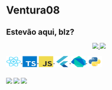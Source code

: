 # Ventura08

<div>
    <h2>Estevão aqui, blz?</h2>
  </div>
  <div align="center">
    <a href="https://github.com/Ventura08">
    <img height="200em" src="https://github-readme-stats.vercel.app/api?username=Ventura08&show_icons=true&theme=city_lights&include_all_commits=true&count_private=true"/>
    <img height="180em" src="https://github-readme-stats.vercel.app/api/top-langs/?username=Ventura08&layout=compact&langs_count=7&theme=city_lights"/>
  </div>
  <div style="display: inline_block"><br>
    <img align="center" alt="" height="30" width="40" src="https://raw.githubusercontent.com/devicons/devicon/master/icons/react/react-original.svg">
    <img align="center" alt="" height="30" width="40" src="https://raw.githubusercontent.com/devicons/devicon/master/icons/typescript/typescript-original.svg">
    <img align="center" alt="" height="30" width="40" src="https://raw.githubusercontent.com/devicons/devicon/master/icons/javascript/javascript-original.svg">
    <img align="center" alt="" height="30" width="40" src="https://raw.githubusercontent.com/devicons/devicon/master/icons/flutter/flutter-original.svg">
    <img align="center" alt="" height="30" width="40" src="https://raw.githubusercontent.com/devicons/devicon/master/icons/dart/dart-original.svg">
    <img align="center" alt="" height="30" width="40" src="https://raw.githubusercontent.com/devicons/devicon/master/icons/python/python-original.svg">

  </div>
    
   ##
    
    
  <div>
    <a href="https://www.instagram.com/ventura_1314/" target="_blank"><img src="https://img.shields.io/badge/-Instagram-%23E4405F?style=for-the-badge&logo=instagram&logoColor=white" target="_blank"></a>
    <a href = "mailto:boaventuraestevao08@gmail.com"><img src="https://img.shields.io/badge/-Gmail-%23333?style=for-the-badge&logo=gmail&logoColor=white" target="_blank"></a>
    <a href="https://www.linkedin.com/in/estevao-boaventura/" target="_blank"><img src="https://img.shields.io/badge/-LinkedIn-%230077B5?style=for-the-     badge&logo=linkedin&logoColor=white" target="_blank"></a>
   
  </div>
